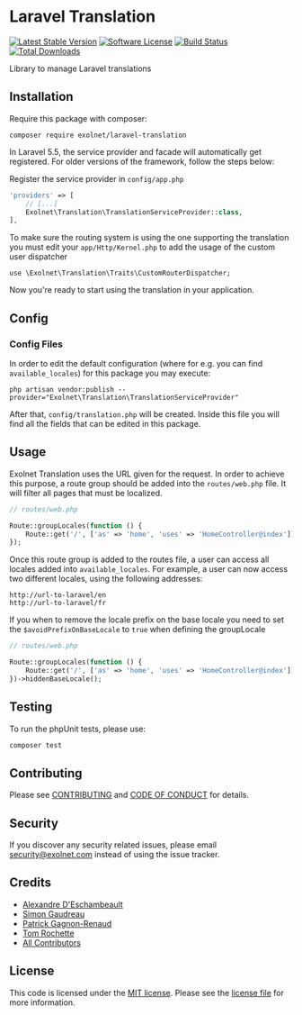 # Laravel Translation

[![Latest Stable Version](https://poser.pugx.org/eXolnet/laravel-translation/v/stable?format=flat-square)](https://packagist.org/packages/eXolnet/laravel-translation)
[![Software License](https://img.shields.io/badge/license-MIT-brightgreen.svg?style=flat-square)](LICENSE.md)
[![Build Status](https://img.shields.io/github/workflow/status/eXolnet/laravel-translation/tests?label=tests&style=flat-square)](https://github.com/eXolnet/laravel-translation/actions?query=workflow%3Atests)
[![Total Downloads](https://img.shields.io/packagist/dt/eXolnet/laravel-translation.svg?style=flat-square)](https://packagist.org/packages/eXolnet/laravel-translation)

Library to manage Laravel translations

## Installation

Require this package with composer:

```
composer require exolnet/laravel-translation
```

In Laravel 5.5, the service provider and facade will automatically get registered. For older versions of the framework, follow the steps below:

Register the service provider in `config/app.php`

```php
'providers' => [
    // [...]
    Exolnet\Translation\TranslationServiceProvider::class,
],
```

To make sure the routing system is using the one supporting the translation you must edit your `app/Http/Kernel.php` to add the usage of the custom user dispatcher

    use \Exolnet\Translation\Traits\CustomRouterDispatcher;

Now you're ready to start using the translation in your application.

## Config

### Config Files

In order to edit the default configuration (where for e.g. you can find `available_locales`) for this package you may execute:

```
php artisan vendor:publish --provider="Exolnet\Translation\TranslationServiceProvider"
```

After that, `config/translation.php` will be created. Inside this file you will find all the fields that can be edited in this package.

## Usage

Exolnet Translation uses the URL given for the request. In order to achieve this purpose, a route group should be added into the `routes/web.php` file. It will filter all pages that must be localized.

```php
// routes/web.php

Route::groupLocales(function () {
    Route::get('/', ['as' => 'home', 'uses' => 'HomeController@index']);
});

```

Once this route group is added to the routes file, a user can access all locales added into `available_locales`. For example, a user can now access two different locales, using the following addresses:

```
http://url-to-laravel/en
http://url-to-laravel/fr
```

If you when to remove the locale prefix on the base locale you need to set the `$avoidPrefixOnBaseLocale` to `true` when defining the groupLocale

```php
// routes/web.php

Route::groupLocales(function () {
    Route::get('/', ['as' => 'home', 'uses' => 'HomeController@index']);
})->hiddenBaseLocale();

```

## Testing

To run the phpUnit tests, please use:

``` bash
composer test
```

## Contributing

Please see [CONTRIBUTING](CONTRIBUTING.md) and [CODE OF CONDUCT](CODE_OF_CONDUCT.md) for details.

## Security

If you discover any security related issues, please email security@exolnet.com instead of using the issue tracker.

## Credits

- [Alexandre D'Eschambeault](https://github.com/xel1045)
- [Simon Gaudreau](https://github.com/Gandhi11)
- [Patrick Gagnon-Renaud](https://github.com/pgrenaud)
- [Tom Rochette](https://github.com/tomzx)
- [All Contributors](../../contributors)

## License

This code is licensed under the [MIT license](http://choosealicense.com/licenses/mit/).
Please see the [license file](LICENSE) for more information.
